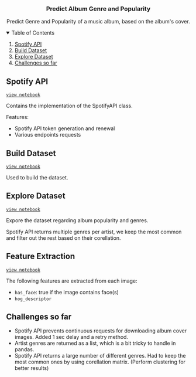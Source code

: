 <!-- PROJECT LOGO -->
<p align="center">
  <h3 align="center">Predict Album Genre and Popularity</h3>
  <p align="center">
    Predict Genre and Popularity of a music album, based on the album's cover.
  </p>
</p>


<!-- TABLE OF CONTENTS -->
<details open="open">
  <summary>Table of Contents</summary>
  <ol>
    <li>
      <a href="#spotify-api">Spotify API</a>
    </li>
    <li>
      <a href="#build-dataset">Build Dataset</a>
    </li>
        <li>
      <a href="#explore-dataset">Explore Dataset</a>
    </li>
    <li>
      <a href="#challenges-so-far">Challenges so far</a>
    </li>
  </ol>
</details>
 
 
## Spotify API    

[`view notebook`](https://nbviewer.jupyter.org/github/bojito/ml-album-popularity/blob/main/1%20-%20Spotify%20API.ipynb)
  
Contains the implementation of the SpotifyAPI class.

Features:
* Spotify API token generation and renewal
* Various endpoints requests




## Build Dataset

[`view notebook`](https://nbviewer.jupyter.org/github/bojito/ml-album-popularity/blob/main/2%20-%20Build%20Dataset.ipynb)

Used to build the dataset.




## Explore Dataset 

[`view notebook`](https://nbviewer.jupyter.org/github/bojito/ml-album-popularity/blob/main/3%20-%20Explore%20Dataset.ipynb)

Expore the dataset regarding album popularity and genres. 

Spotify API returns multiple genres per artist, we keep the most common and filter out the rest based on their corellation.



## Feature Extraction 

[`view notebook`](https://nbviewer.jupyter.org/github/bojito/ml-album-popularity/blob/main/4%20-%20Extract%20Features.ipynb)

The following features are extracted from each image:

* `has_face`: true if the image contains face(s)
* `hog_descriptor`



## Challenges so far 

* Spotify API prevents continuous requests for downloading album cover images. Added 1 sec delay and a retry method.
* Artist genres are returned as a list, which is a bit tricky to handle in pandas. 
* Spotify API returns a large number of different genres. Had to keep the most common ones by using corellation matrix. (Perform clustering for better results)
